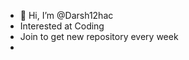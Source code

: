 - 👋 Hi, I’m @Darsh12hac
- Interested at Coding
- Join to get new repository every week
- 

<!---
Darsh12hac/Darsh12hac is a ✨ special ✨ repository because its `README.md` (this file) appears on your GitHub profile.
You can click the Preview link to take a look at your changes.
--->
